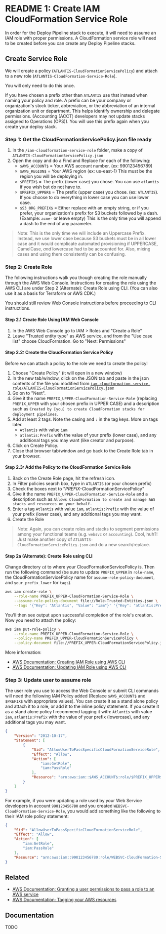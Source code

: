 # README 1: Create IAM CloudFormation Service Role

In order for the Deploy Pipeline stack to execute, it will need to assume an IAM role with proper permissions. A CloudFormation service role will need to be created before you can create any Deploy Pipeline stacks.

## Create Service Role

We will create a policy (`ATLANTIS-CloudFormationServicePolicy`) and attach to a new role (`ATLANTIS-CloudFormation-Service-Role`).

You will only need to do this once.

If you have chosen a prefix other than `ATLANTIS` use that instead when naming your policy and role. A prefix can be your company or organization's stock ticker, abbreviation, or the abbreviation of an internal organization unit or department. This helps identify ownership and delegate permissions. (Accounting (ACCT) developers may not update stacks assigned to Operations (OPS)). You will use this prefix again when you create your deploy stack.

### Step 1: Get the CloudFormationServicePolicy.json file ready

1. In the `/iam-cloudformation-service-role` folder, make a copy of `ATLANTIS-CloudFormationServicePolicy.json`
2. Open the copy and do a Find and Replace for each of the following:
   - `$AWS_ACCOUNT$` = Your AWS account number. (ex: 990123456789)
   - `$AWS_REGION$` = Your AWS region (ex: us-east-1) This must be the region you will be deploying in.
   - `$PREFIX$` = The prefix (lower case) you chose. You can use `atlantis` if you wish but do not have to.
   - `$PREFIX_UPPER$` = The prefix (upper case) you chose. (ex: `ATLANTIS`). If you choose to do everything in lower case you can use lower case.
   - `$S3_ORG_PREFIX$` = Either replace with an empty string, or if you prefer, your organization's prefix for S3 buckets followed by a dash. (Example: `acme-` or leave empty) This is the only time you will append a dash to the end of any parameter.

> Note: This is the only time we will include an Uppercase Prefix. Instead, we use lower case because S3 buckets must be in all lower case and it would complicate automated provisioning if UPPERCASE, CamelCase, _and_ lowercase had to be accounted for. Also, mixing cases and using them consistently can be confusing.

### Step 2: Create Role

The following instructions walk you though creating the role manually through the AWS Web Console. Instructions for creating the role using the AWS CLI are under Step 2 (Alternate): Create Role using CLI. (You can also use it as a basis for Terraform or AWS CDK.)

You should still review Web Console instructions before proceeding to CLI instructions.

#### Step 2.1 Create Role Using IAM Web Console

1. In the AWS Web Console go to IAM > Roles and "Create a Role"
2. Leave "Trusted entity type" as AWS service, and from the "Use case list" choose CloudFormation. Go to "Next: Permissions"

#### Step 2.2: Create the CloudFormation Service Policy

Before we can attach a policy to the role we need to create the policy!

1. Choose "Create Policy" (it will open in a new window)
2. In the new tab/window, click on the JSON tab and paste in the json contents of the file you modified from [`iam-cloudformation-service-role/ATLANTIS-CloudFormationServicePolicy.json`](iam-service-role/ATLANTIS-CloudFormationServicePolicy.json)
3. Go on to "Next".
4. Give it the name `PREFIX_UPPER-CloudFormation-Service-Role` (replacing `PREFIX_UPPER` with your chosen prefix in UPPER CASE) and a description such as `Created by [you] to create CloudFormation stacks for deployment pipelines`.
5. Add at least 2 tags. Note the casing and `:` in the tag keys. More on tags later.
   -  `Atlantis` with value `iam`
   -  `atlantis:Prefix` with the value of your prefix (lower case), and any additional tags you may want (like creator and purpose). 
6. Click on Create Policy.
7. Close that browser tab/window and go back to the Create Role tab in your browser.

#### Step 2.3: Add the Policy to the CloudFormation Service Role

1. Back on the Create Role page, hit the refresh icon.
2. In Filter policies search box, type in `ATLANTIS` (or your chosen prefix)
3. Check the boxes next to "_PREFIX_-CloudFormationServicePolicy"
4. Give it the name `PREFIX_UPPER-CloudFormation-Service-Role` and a description such as `Allows CloudFormation to create and manage AWS stacks and resources on your behalf.`
5. Enter a tag `Atlantis` with value `iam`, `atlantis:Prefix` with the value of your prefix (lower case), and any additional tags you may want.
6. Create the Role

> Note: Again, you can create roles and stacks to segment permissions among your functional teams (e.g. `websvc` or `accounting`). Cool, huh?! Just make another copy of `ATLANTIS-CloudFormationServicePolicy.json` and do a new search/replace.

#### Step 2a (Alternate): Create Role using CLI

Change directory `cd` to where your CloudFormationServicePolicy is. Then run the following command (be sure to update `PREFIX_UPPER` in `role-name`, the CloudFormationServicePolicy name for `assume-role-policy-document`, and `your_prefix_lower` for `tags`).

```bash
aws iam create-role \
    --role-name PREFIX_UPPER-CloudFormation-Service-Role \
    --assume-role-policy-document file://Role-Trusted-Entities.json \
    --tags '{"Key": "Atlantis", "Value": "iam"}' '{"Key": "atlantis:Prefix", "Value": "your_prefix_lower"}'
```

You'll then see output upon successful completion of the role's creation. Now you need to attach the policy:

```bash
aws iam put-role-policy \
    --role-name PREFIX_UPPER-CloudFormation-Service-Role \
    --policy-name PREFIX_UPPER-CloudFormationServicePolicy \
    --policy-document file://PREFIX_UPPER-CloudFormationServicePolicy.json
```

More information:

- [AWS Documentation: Creating IAM Role using AWS CLI](https://awscli.amazonaws.com/v2/documentation/api/latest/reference/iam/create-role.html)
- [AWS Documentation: Updating IAM Role using AWS CLI](https://awscli.amazonaws.com/v2/documentation/api/latest/reference/iam/update-role.html)

### Step 3: Update user to assume role

The user role you use to access the Web Console or submit CLI commands will need the following IAM Policy added (Replace `$AWS_ACCOUNT$` and `$PREFIX$` with appropriate values). You can create it as a stand alone policy and attach it to a role, or add it to the inline policy statement. If you create it as a stand alone policy I recommend tagging it with: `Atlantis` with value `iam`, `atlantis:Prefix` with the value of your prefix (lowercase), and any additional tags you may want.

```JSON
{
    "Version": "2012-10-17",
    "Statement": [
        {
            "Sid": "AllowUserToPassSpecificCloudFormationServiceRole",
            "Effect": "Allow",
            "Action": [
                "iam:GetRole",
                "iam:PassRole" 
            ],
            "Resource": "arn:aws:iam::$AWS_ACCOUNT$:role/$PREFIX_UPPER$-CloudFormation-Service-Role"
        }
    ]
}
```

For example, if you were updating a role used by your Web Service developers in account `990123456780` and you created `WEBSVC-CloudFormation-Service-Role`, you would add something like the following to their IAM role policy statement:

```JSON
{
    "Sid": "AllowUserToPassSpecificCloudFormationServiceRole",
    "Effect": "Allow",
    "Action": [
        "iam:GetRole",
        "iam:PassRole" 
    ],
    "Resource": "arn:aws:iam::990123456780:role/WEBSVC-CloudFormation-Service-Role"
}
```

## Related

- [AWS Documentation: Granting a user permissions to pass a role to an AWS service](https://docs.aws.amazon.com/IAM/latest/UserGuide/id_roles_use_passrole.html)
- [AWS Documentation: Tagging your AWS resources](https://docs.aws.amazon.com/tag-editor/latest/userguide/tagging.html)

## Documentation

TODO
